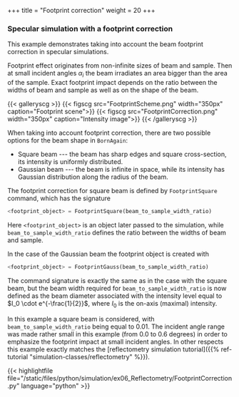 +++
title = "Footprint correction"
weight = 20
+++

### Specular simulation with a footprint correction

This example demonstrates taking into account the beam footprint correction
in specular simulations.

Footprint effect originates from non-infinite sizes of beam and sample. Then at
small incident angles $\alpha_i$ the beam irradiates an area bigger than the
area of the sample. Exact footprint impact depends on the ratio between the widths of beam and sample
as well as on the shape of the beam.

{{< galleryscg >}}
  {{< figscg src="FootprintScheme.png" width="350px" caption="Footprint scene">}}
{{< figscg src="FootprintCorrection.png" width="350px" caption="Intensity image">}}
{{< /galleryscg >}}

When taking into account footprint correction, there are two possible options for the
beam shape in `BornAgain`:

* Square beam --- the beam has sharp edges and square cross-section,
                  its intensity is uniformly distributed.
* Gaussian beam --- the beam is infinite in space, while its intensity has Gaussian
                    distribution along the radius of the beam.

The footprint correction for square beam is defined by
`FootprintSquare` command, which has the signature

```python
<footprint_object> = FootprintSquare(beam_to_sample_width_ratio)
```

Here `<footprint_object>` is an object later passed to the simulation, while `beam_to_sample_width_ratio`
defines the ratio between the widths of beam and sample.

In the case of the Gaussian beam the footprint object is created with

```python
<footprint_object> = FootprintGauss(beam_to_sample_width_ratio)
```

The command signature is exactly the same as in the case with the square beam,
but the beam width required for `beam_to_sample_width_ratio`
is now defined as the beam diameter associated with the intensity level equal to $I_0 \cdot e^{-\frac{1}{2}}$,
where $I_0$ is the on-axis (maximal) intensity.

In this example a square beam is considered, with `beam_to_sample_width_ratio` being equal to $0.01$.
The incident angle range was made rather small in this example
(from $0.0$ to $0.6$ degrees) in order to emphasize
the footprint impact at small incident angles.
In other respects this example exactly matches the
[reflectometry simulation tutorial]({{% ref-tutorial "simulation-classes/reflectometry" %}}).

{{< highlightfile file="/static/files/python/simulation/ex06_Reflectometry/FootprintCorrection.py"  language="python" >}}
